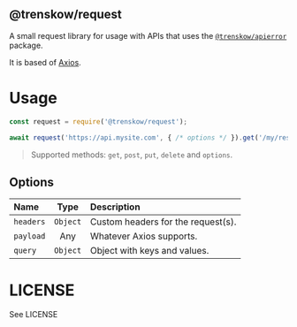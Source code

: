 @trenskow/request
----

A small request library for usage with APIs that uses the [`@trenskow/apierror`](https://npmjs.org/package/@trenskow/apierror) package.

It is based of [Axios](https://github.com/axios/axios).

# Usage

````javascript
const request = require('@trenskow/request');

await request('https://api.mysite.com', { /* options */ }).get('/my/resource', { /* options */});
````

> Supported methods: `get`, `post`, `put`, `delete` and `options`.

## Options

| Name      | Type     | Description                        |
|:----------|:--------:|:-----------------------------------|
| `headers` | `Object` | Custom headers for the request(s). |
| `payload` | Any      | Whatever Axios supports.           |
| `query`   | `Object` | Object with keys and values.       |

# LICENSE

See LICENSE
